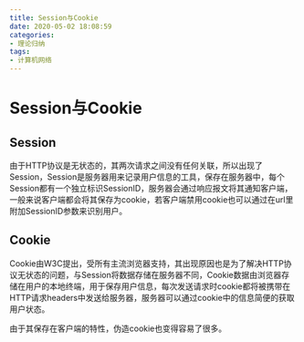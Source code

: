 ```yaml
---
title: Session与Cookie
date: 2020-05-02 18:08:59
categories: 
- 理论归纳
tags:
- 计算机网络
---
```


# Session与Cookie

## Session

由于HTTP协议是无状态的，其两次请求之间没有任何关联，所以出现了Session，Session是服务器用来记录用户信息的工具，保存在服务器中，每个Session都有一个独立标识SessionID，服务器会通过响应报文将其通知客户端，一般来说客户端都会将其保存为cookie，若客户端禁用cookie也可以通过在url里附加SessionID参数来识别用户。

## Cookie

Cookie由W3C提出，受所有主流浏览器支持，其出现原因也是为了解决HTTP协议无状态的问题，与Session将数据存储在服务器不同，Cookie数据由浏览器存储在用户的本地终端，用于保存用户信息，每次发送请求时cookie都将被携带在HTTP请求headers中发送给服务器，服务器可以通过cookie中的信息简便的获取用户状态。

由于其保存在客户端的特性，伪造cookie也变得容易了很多。

